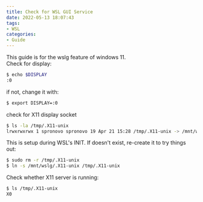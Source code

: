 ```yaml
---
title: Check for WSL GUI Service
date: 2022-05-13 18:07:43
tags: 
- WSL
categories: 
- Guide
---
```

This guide is for the wslg feature of windows 11.\
Check for display:
```bash
$ echo $DISPLAY
:0
```
if not, change it with:
```bash
$ export DISPLAY=:0
```

check for X11 display socket
```bash
$ ls -la /tmp/.X11-unix
lrwxrwxrwx 1 spronovo spronovo 19 Apr 21 15:28 /tmp/.X11-unix -> /mnt/wslg/.X11-unix
```
This is setup during WSL's INIT.
If doesn't exist, re-create it to try things out:
```bash
$ sudo rm -r /tmp/.X11-unix
$ ln -s /mnt/wslg/.X11-unix /tmp/.X11-unix
```
Check whether X11 server is running:
```bash
$ ls /tmp/.X11-unix
X0
```



